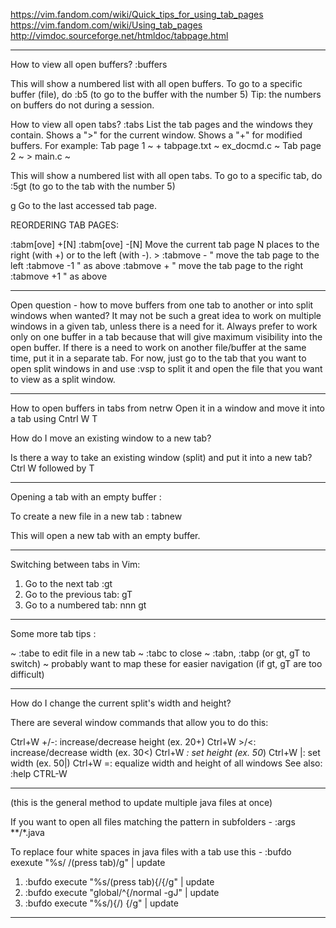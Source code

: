 https://vim.fandom.com/wiki/Quick_tips_for_using_tab_pages
https://vim.fandom.com/wiki/Using_tab_pages
http://vimdoc.sourceforge.net/htmldoc/tabpage.html

-------------------------------------------------------------------------------------

How to view all open buffers?
:buffers

This will show a numbered list with all open buffers. To go to a specific buffer (file), do 
:b5 (to go to the buffer with the number 5)
Tip: the numbers on buffers do not during a session.

How to view all open tabs?
:tabs		List the tab pages and the windows they contain.
		Shows a ">" for the current window.
		Shows a "+" for modified buffers.
		For example:
			Tab page 1 ~
			  + tabpage.txt ~
			    ex_docmd.c ~
			Tab page 2 ~
			>   main.c ~

This will show a numbered list with all open tabs. To go to a specific tab, do 
:5gt (to go to the tab with the number 5)

g<Tab>		Go to the last accessed tab page.

REORDERING TAB PAGES:

:tabm[ove] +[N]
:tabm[ove] -[N]
		Move the current tab page N places to the right (with +) or to
		the left (with -). >
		    :tabmove -	" move the tab page to the left
		    :tabmove -1	" as above
		    :tabmove +	" move the tab page to the right
		    :tabmove +1	" as above

-------------------------------------------------------------------------------------

 Open question - how to move buffers from one tab to another or into split windows when wanted?
 It may not be such a great idea to work on multiple windows in a given tab, unless there is a need for it.
 Always prefer to work only on one buffer in a tab because that will give maximum visibility into the open buffer.
 If there is a need to work on another file/buffer at the same time, put it in a separate tab.
 For now, just go to the tab that you want to open split windows in and use :vsp to split it and open the file that you want to view as a split window.

-------------------------------------------------------------------------------------

How to open buffers in tabs from netrw
Open it in a window and move it into a tab using Cntrl W T

How do I move an existing window to a new tab?

Is there a way to take an existing window (split) and put it into a new tab?  Ctrl W followed by T

-------------------------------------------------------------------------------------
 
 Opening a tab with an empty buffer : 
 
 To create a new file in a new tab : tabnew
 
 This will open a new tab with an empty buffer.  
 
-------------------------------------------------------------------------------------
 
 Switching between tabs in Vim:  
 
1. Go to the next tab :gt 
1. Go to the previous tab: gT 
1. Go to a numbered tab: nnn gt 
 
-------------------------------------------------------------------------------------  

Some more tab tips :

~ :tabe <file> to edit file in a new tab
~ :tabc to close
~ :tabn, :tabp (or gt, gT to switch) 
~ probably want to map these for easier navigation (if gt, gT are too difficult)

-------------------------------------------------------------------------------------  

How do I change the current split's width and height?

There are several window commands that allow you to do this:

Ctrl+W +/-: increase/decrease height (ex. 20<C-w>+)
Ctrl+W >/<: increase/decrease width (ex. 30<C-w><)
Ctrl+W _: set height (ex. 50<C-w>_)
Ctrl+W |: set width (ex. 50<C-w>|)
Ctrl+W =: equalize width and height of all windows
See also: :help CTRL-W

-------------------------------------------------------------------------------------  

(this is the general method to update multiple java files at once)

If you want to open all files matching the pattern in subfolders - :args **/*.java

To replace four white spaces in java files with a tab use this - :bufdo exexute "%s/    /(press tab)/g" | update

1. :bufdo execute "%s/(press tab){/{/g" | update
1. :bufdo execute "global/^{/normal -gJ" | update
1. :bufdo execute "%s/){/) {/g" | update

-------------------------------------------------------------------------------------


